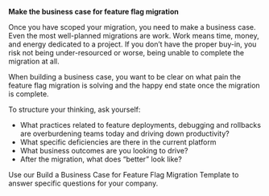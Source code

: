 **Make the business case for feature flag migration**

Once you have scoped your migration, you need to make a business case. Even the most well-planned migrations are work. Work means time, money, and energy dedicated to a project.  If you don’t have the proper buy-in, you risk not being under-resourced or worse, being unable to complete the migration at all.

When building a business case, you want to be clear on what pain the feature flag migration is solving and the happy end state once the migration is complete.

To structure your thinking, ask yourself:

* What practices related to feature deployments, debugging and rollbacks are overburdening teams today and driving down productivity?
* What specific deficiencies are there in the current platform
* What business outcomes are you looking to drive?
* After the migration, what does “better” look like?

Use our Build a Business Case for Feature Flag Migration Template to answer specific questions for your company.
